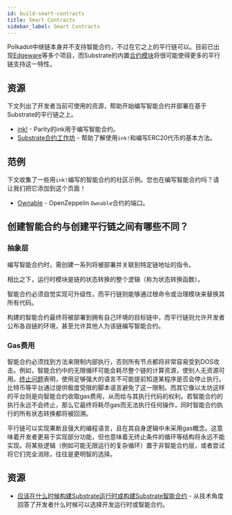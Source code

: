 ```yaml
---
id: build-smart-contracts
title: Smart Contracts
sidebar_label: Smart Contracts
---
```


Polkadot中继链本身并不支持智能合约，不过在它之上的平行链可以。目前已出现[Edgeware](https://edgewa.re)等多个项目，而Substrate的内置[合约模块]((https://crates.parity.io/srml_contract/index.html))将很可能使得更多的平行链支持这一特性。

## 资源

下文列出了开发者当前可使用的资源，帮助开始编写智能合约并部署在基于Substrate的平行链之上。

- [ink!](https://github.com/paritytech/ink) - Parity的ink用于编写智能合约。
- [Substrate合约工作坊](https://shawntabrizi.github.io/substrate-contracts-workshop/#/) - 帮助了解使用`ink!`和编写ERC20代币的基本方法。

## 范例

下文收集了一些用`ink!`编写的智能合约的社区示例。您也在编写智能合约吗？请让我们把它添加到这个页面！

- [Ownable](https://github.com/JesseAbram/foRust/) - OpenZeppelin `Ownable`合约的端口。

## 创建智能合约与创建平行链之间有哪些不同？

### 抽象层

编写智能合约时，需创建一系列将被部署并关联到特定链地址的指令。

相比之下，运行时模块是链的状态转换的整个逻辑（称为状态转换函数）。

智能合约必须自觉实现可升级性，而平行链则能够通过根命令或治理模块来替换其所有代码。

构建的智能合约最终将被部署到拥有自己环境的目标链中，而平行链则允许开发者公布各自链的环境，甚至允许其他人为该链编写智能合约。

### Gas费用

智能合约必须找到方法来限制内部执行，否则所有节点都将非常容易受到DOS攻击。例如，智能合约中的无限循环可能会耗尽整个链的计算资源，使别人无资源可用。[终止问题](https://en.wikipedia.org/wiki/Halting_problem)表明，使用足够强大的语言不可能提前知道某程序是否会停止执行。比特币等平台通过提供极度受限的脚本语言避免了这一限制。而其它像以太坊这样的平台则是向智能合约收取gas费用，从而给与其执行代码的权利。若智能合约的执行永远不会终止，那么它最终将耗尽gas而无法执行任何操作，同时智能合约执行的所有状态转换都将被回溯。

平行链可以实现果断且强大的编程语言，且在其自身逻辑中未采用gas概念。这意味着开发者更易于实现部分功能，但也意味着无终止条件的循环等结构将永远不能实现。将某些逻辑（例如可能无限运行的复杂循环）置于非智能合约层，或者尝试将它们完全消除，往往是更明智的选择。

## 资源

- [应该在什么时候构建Substrate运行时或构建Substrate智能合约](https://stackoverflow.com/a/56041305) - 从技术角度回答了开发者什么时候可以选择开发运行时或智能合约。
